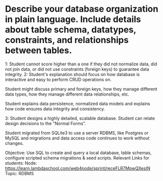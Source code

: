 # Describe your database organization in plain language. Include details about table schema, datatypes, constraints, and relationships between tables.

1: Student cannot score higher than a one if they did not normalize data, did not join data, or did not use constraints (foreign keys) to guarantee data integrity.
2: Student's explanation should focus on how database is interactive and easy to perform CRUD operations on.

Student might discuss primary and foreign keys, how they manage different data types, how they manage different data relationships, etc.

Student explains data persistence, normalized data models and explains how code ensures data integrity and consistency.

3: Student designs a highly detailed, scalable database. Student can relate design decisions to the "Normal Forms".

Student migrated from SQLite3 to use a server RDBMS, like Postgres or MySQL and migrations and data access code continues to work without changes.

Objective: Use SQL to create and query a local database, table schemas, configure scripted schema migrations & seed scripts.
Relevant Links for students: Node: https://learn.lambdaschool.com/web4node/sprint/receFLR7MpwQXesIN
Topic: RDBMS
